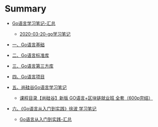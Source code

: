 # Summary

* [Go语言学习笔记-汇总](README.md)
  * [2020-03-20-go学习笔记](./source00/2020-03-20-go学习笔记.md)

* [一、Go语言基础]()
  

* [二、Go语言标准库]()

* [三、Go语言第三方库]()

* [四、Go语言项目]()

* [五、尚硅谷Go语言学习笔记]()
  * [课程目录【尚硅谷】新版 GO语言+区块链就业班 全套（600p完结）](./ShangGuiGu-HanShunPing-goHeXinBianCheng/README.md)

* [六、《Go语言从入门到实践》徐波 学习笔记]()
  * [Go语言从入门到实践-汇总](./go-xvbo/README.md)
